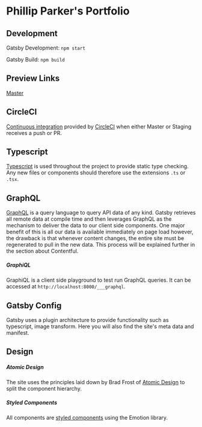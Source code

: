 # Phillip Parker's Portfolio

## Development

Gatsby Development: `npm start`

Gatsby Build: `npm build`

## Preview Links


[Master](https://phillipparker.io)

## CircleCI

[Continuous integration](https://en.wikipedia.org/wiki/Continuous_integration) provided by [CircleCI](https://circleci.com/) when either
Master or Staging receives a push or PR.

## Typescript

[Typescript](https://www.typescriptlang.org/) is used throughout the project to provide static type checking. Any new
files or components should therefore use the extensions `.ts` or `.tsx`.

## GraphQL

[GraphQL](https://graphql.org/) is a query language to query API data of any kind. Gatsby retrieves all remote data at
compile time and then leverages GraphQL as the mechanism to deliver the data to our client side components. One major
benefit of this is all our data is available immediately on page load however, the drawback is that whenever content
changes, the entire site must be regenerated to pull in the new data. This process will be explained further in the
section about Contentful.

##### GraphiQL

GraphiQL is a client side playground to test run GraphQL queries. It can be accessed at
`http://localhost:8000/___graphql`.

## Gatsby Config

Gatsby uses a plugin architecture to provide functionality such as typescript, image transform. Here you will also find the site's meta data and manifest.

## Design

##### Atomic Design

The site uses the principles laid down by Brad Frost of [Atomic Design](http://bradfrost.com/blog/post/atomic-web-design/) to split the component hierarchy.

##### Styled Components

All components are [styled components](https://emotion.sh/docs/styled) using the Emotion library.
